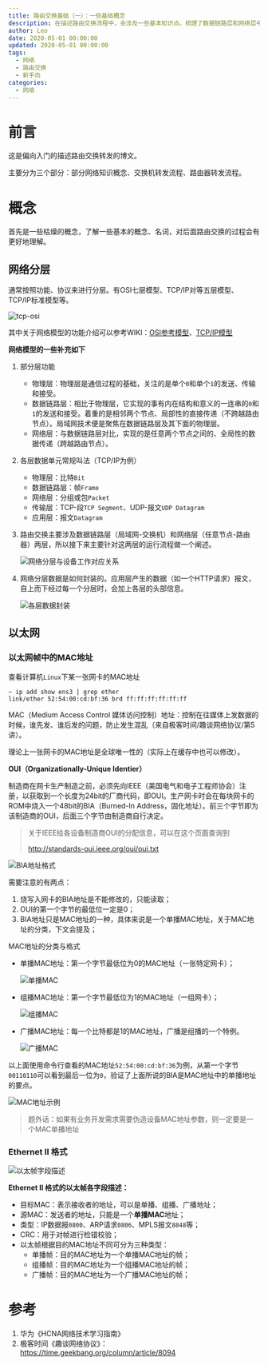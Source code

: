 ```yaml
---
title: 路由交换基础（一）：一些基础概念
description: 在描述路由交换流程中，会涉及一些基本知识点。梳理了数据链路层和网络层中的会用到的概念、名词，了解这些会对后面路由交换的过程有更好地理解。
author: Leo
date: 2020-05-01 00:00:00
updated: 2020-05-01 00:00:00
tags:
  - 网络
  - 路由交换
  - 新手向
categories:
  - 网络
---
```


# 前言

这是偏向入门的描述路由交换转发的博文。

主要分为三个部分：部分网络知识概念、交换机转发流程、路由器转发流程。

# 概念

首先是一些枯燥的概念，了解一些基本的概念、名词，对后面路由交换的过程会有更好地理解。

## 网络分层

通常按照功能、协议来进行分层。有OSI七层模型、TCP/IP对等五层模型、TCP/IP标准模型等。

![tcp-osi](tcp-osi.png)

其中关于网络模型的功能介绍可以参考WIKI：[OSI参考模型](https://zh.wikipedia.org/wiki/OSI%E6%A8%A1%E5%9E%8B)、[TCP/IP模型](https://zh.wikipedia.org/wiki/TCP/IP%E5%8D%8F%E8%AE%AE%E6%97%8F)

**网络模型的一些补充如下**

1. 部分层功能
   - 物理层：物理层是通信过程的基础，关注的是单个`0`和单个`1`的发送、传输和接受。
   - 数据链路层：相比于物理层，它实现的事有内在结构和意义的一连串的`0`和`1`的发送和接受。着重的是相邻两个节点、局部性的直接传递（不跨越路由节点）。局域网技术便是聚焦在数据链路层及其下面的物理层。
   - 网络层：与数据链路层对比，实现的是任意两个节点之间的、全局性的数据传递（跨越路由节点）。

2. 各层数据单元常规叫法（TCP/IP为例）
   - 物理层：比特`Bit`
   - 数据链路层：帧`Frame`
   - 网络层：分组或包`Packet`
   - 传输层：TCP-段`TCP Segment`、UDP-报文`UDP Datagram`
   - 应用层：报文`Datagram`

3. 路由交换主要涉及数据链路层（局域网-交换机）和网络层（任意节点-路由器）两层，所以接下来主要针对这两层的运行流程做一个阐述。

   ![网络分层与设备工作对应关系](网络分层与设备工作对应关系.png)

4. 网络分层数据是如何封装的。应用层产生的数据（如一个HTTP请求）报文，自上而下经过每一个分层时，会加上各层的头部信息。

   ![各层数据封装](各层数据封装.png)

## 以太网

### 以太网帧中的MAC地址

查看计算机`Linux`下某一张网卡的MAC地址

```shell
~ ip add show ens3 | grep ether
link/ether 52:54:00:cd:bf:36 brd ff:ff:ff:ff:ff:ff
```

MAC（Medium Access Control 媒体访问控制）地址：控制在往媒体上发数据的时候，谁先发、谁后发的问题，防止发生混乱（来自极客时间/趣谈网络协议/第5讲）。

理论上一张网卡的MAC地址是全球唯一性的（实际上在缓存中也可以修改）。

**OUI（Organizationally-Unique Identier）**

制造商在网卡生产制造之前，必须先向IEEE（美国电气和电子工程师协会）注册，以获取到一个长度为24bit的厂商代码，即OUI。生产网卡时会在每块网卡的ROM中烧入一个48bit的BIA（Burned-In Address，固化地址）。前三个字节即为该制造商的OUI，后面三个字节由制造商自行决定。

> 关于IEEE给各设备制造商OUI的分配信息，可以在这个页面查询到
>
> http://standards-oui.ieee.org/oui/oui.txt

![BIA地址格式](BIA地址格式.png)

需要注意的有两点：

1. 烧写入网卡的BIA地址是不能修改的，只能读取；
2. OUI的第一个字节的最低位一定是0；
3. BIA地址只是MAC地址的一种，具体来说是一个单播MAC地址，关于MAC地址的分类，下文会提及；

MAC地址的分类与格式

- 单播MAC地址：第一个字节最低位为0的MAC地址（一张特定网卡）；

  ![单播MAC](单播MAC.png)

- 组播MAC地址：第一个字节最低位为1的MAC地址（一组网卡）；

  ![组播MAC](组播MAC.png)

- 广播MAC地址：每一个比特都是1的MAC地址，广播是组播的一个特例。

  ![广播MAC](广播MAC.png)



以上面使用命令行查看的MAC地址`52:54:00:cd:bf:36`为例，从第一个字节`00110110`可以看到最后一位为`0`，验证了上面所说的BIA是MAC地址中的单播地址的要点。

![MAC地址示例](MAC地址示例.png)

> 题外话：如果有业务开发需求需要伪造设备MAC地址参数，则一定要是一个MAC单播地址

### Ethernet II 格式

![以太帧字段描述](以太帧字段描述.jpeg)

**Ethernet II 格式的以太帧各字段描述：**

- 目标MAC：表示接收者的地址，可以是单播、组播、广播地址；
- 源MAC：发送者的地址，只能是一个**单播MAC**地址；
- 类型：IP数据报`0800`、ARP请求`0806`、MPLS报文`8848`等；
- CRC：用于对帧进行检错校验；
- 以太帧根据目的MAC地址不同可分为三种类型：
  - 单播帧：目的MAC地址为一个单播MAC地址的帧；
  - 组播帧：目的MAC地址为一个组播MAC地址的帧；
  - 广播帧：目的MAC地址为一个广播MAC地址的帧；

# 参考

1. 华为《HCNA网络技术学习指南》
2. 极客时间《趣谈网络协议》：https://time.geekbang.org/column/article/8094
